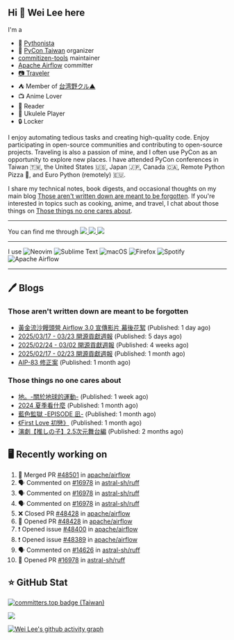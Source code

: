 ## Hi 👋 Wei Lee here

I'm a

* 🐍 [Pythonista](https://pycon-note.wei-lee.me/)
* 🐍 [PyCon Taiwan](https://tw.pycon.org/) organizer
* [commitizen-tools](https://github.com/commitizen-tools) maintainer
* [Apache Airflow](https://github.com/apache/airflow/) committer
* [📷 Traveler](https://travlog.wei-lee.me/)
* ⛺ Member of [台湾野クル▲](https://twitter.com/Taiwannokuru)
* 📺 Anime Lover
* 📖 Reader
* 🎵 Ukulele Player
* 🔒 Locker

I enjoy automating tedious tasks and creating high-quality code. Enjoy participating in open-source communities and contributing to open-source projects. Traveling is also a passion of mine, and I often use PyCon as an opportunity to explore new places. I have attended PyCon conferences in Taiwan 🇹🇼, the United States 🇺🇸, Japan 🇯🇵, Canada 🇨🇦, Remote Python Pizza 🍕, and Euro Python (remotely) 🇪🇺.

I share my technical notes, book digests, and occasional thoughts on my main blog [Those aren't written down are meant to be forgotten](https://blog.wei-lee.me/). If you're interested in topics such as cooking, anime, and travel, I chat about those things on [Those things no one cares about](https://travlog.wei-lee.me/).


---

<p align="left">
You can find me through
  <a href="https://in.linkedin.com/in/clleew" target="blank">
    <img src="https://img.shields.io/badge/LinkedIn-0077B5?style=for-the-badge&logo=linkedin&logoColor=white" />
  </a>
  <a href="https://twitter.com/clleew" target="blank">
    <img src="https://img.shields.io/badge/Twitter-1DA1F2?style=for-the-badge&logo=twitter&logoColor=white" />
  </a>
  <a href="https://github.com/Lee-W/" target="blank">
    <img src="https://img.shields.io/badge/GitHub-100000?style=for-the-badge&logo=github&logoColor=white" />
  </a>
</p>

---

I use ![Neovim](https://img.shields.io/badge/NeoVim-%2357A143.svg?&style=for-the-badge&logo=neovim&logoColor=white) ![Sublime Text](https://img.shields.io/badge/sublime_text-%23575757.svg?style=for-the-badge&logo=sublime-text&logoColor=important) ![macOS](https://img.shields.io/badge/mac%20os-000000?style=for-the-badge&logo=macos&logoColor=F0F0F0) ![Firefox](https://img.shields.io/badge/Firefox-FF7139?style=for-the-badge&logo=Firefox-Browser&logoColor=white) ![Spotify](https://img.shields.io/badge/Spotify-1ED760?style=for-the-badge&logo=spotify&logoColor=white) ![Apache Airflow](https://img.shields.io/badge/Apache%20Airflow-017CEE?style=for-the-badge&logo=Apache%20Airflow&logoColor=white)

---


## 🖊️ Blogs

### Those aren't written down are meant to be forgotten

* [黃金流沙饅頭營 Airflow 3.0 宣傳影片 幕後花絮](https://blog.wei-lee.me/posts/tech/2025/03/opensource4you-airflow-3-0-event-promotion) (Published: 1 day ago)
* [2025/03/17 - 03/23 開源貢獻週報](https://blog.wei-lee.me/posts/tech/2025/03/2025-03-07-03-23-open-source-report) (Published: 5 days ago)
* [2025/02/24 - 03/02 開源貢獻週報](https://blog.wei-lee.me/posts/tech/2025/03/2025-02-24-03-02-open-source-report) (Published: 4 weeks ago)
* [2025/02/17 - 02/23 開源貢獻週報](https://blog.wei-lee.me/posts/tech/2025/02/2025-02-17-02-23-open-source-report) (Published: 1 month ago)
* [AIP-83 修正案](https://blog.wei-lee.me/posts/tech/2025/02/aip-83-amendment) (Published: 1 month ago)

### Those things no one cares about
 
 * [地。-關於地球的運動-](https://travlog.wei-lee.me/posts/review/2025/03/chi-on-the-movements-of-the-earth) (Published: 1 week ago)
 * [2024 夏季看什麼](https://travlog.wei-lee.me/posts/review/2025/02/what-i-watched-in-2024-summer) (Published: 1 month ago)
 * [藍色監獄 -EPISODE 凪-](https://travlog.wei-lee.me/posts/review/2025/02/blue-lock-episode-nagi) (Published: 1 month ago)
 * [《First Love 初戀》](https://travlog.wei-lee.me/posts/review/2025/02/first-love) (Published: 1 month ago)
 * [演劇【推しの子】2.5次元舞台編](https://travlog.wei-lee.me/posts/travel/2025/01/oshinoko-2-5-stage) (Published: 2 months ago)

## 🖥️ Recently working on

1. 🎉 Merged PR [#48501](https://github.com/apache/airflow/pull/48501) in [apache/airflow](https://github.com/apache/airflow)
2. 🗣 Commented on [#16978](https://github.com/astral-sh/ruff/pull/16978#issuecomment-2756846011) in [astral-sh/ruff](https://github.com/astral-sh/ruff)
3. 🗣 Commented on [#16978](https://github.com/astral-sh/ruff/pull/16978#issuecomment-2756842620) in [astral-sh/ruff](https://github.com/astral-sh/ruff)
4. 🗣 Commented on [#16978](https://github.com/astral-sh/ruff/pull/16978#issuecomment-2756840476) in [astral-sh/ruff](https://github.com/astral-sh/ruff)
5. ❌ Closed PR [#48428](https://github.com/apache/airflow/pull/48428) in [apache/airflow](https://github.com/apache/airflow)
6. 💪 Opened PR [#48428](https://github.com/apache/airflow/pull/48428) in [apache/airflow](https://github.com/apache/airflow)
7. ❗ Opened issue [#48400](https://github.com/apache/airflow/issues/48400) in [apache/airflow](https://github.com/apache/airflow)
8. ❗ Opened issue [#48389](https://github.com/apache/airflow/issues/48389) in [apache/airflow](https://github.com/apache/airflow)
9. 🗣 Commented on [#14626](https://github.com/astral-sh/ruff/issues/14626#issuecomment-2753854153) in [astral-sh/ruff](https://github.com/astral-sh/ruff)
10. 💪 Opened PR [#16978](https://github.com/astral-sh/ruff/pull/16978) in [astral-sh/ruff](https://github.com/astral-sh/ruff)


## ⭐ GitHub Stat

[![committers.top badge (Taiwan)](https://user-badge.committers.top/taiwan_public/Lee-W.svg)](https://user-badge.committers.top/taiwan_public/Lee-W)

[![](https://github-readme-stats.vercel.app/api?username=Lee-W&show_icons=true&hide_title=true&cache_seconds=86400)](https://github.com/anuraghazra/github-readme-stats)

[![Wei Lee's github activity graph](https://github-readme-activity-graph.vercel.app/graph?username=Lee-W&theme=dracula)](https://github.com/ashutosh00710/github-readme-activity-graph)
